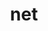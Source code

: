 ---
category: 3-letters
denotation: null
name: net
reference_link: https://www.etymonline.com/word/net
root_language: null
root_name: null
title: net
type: free
word_sums:
- respelling: net
  sum: 'Net + '
---
